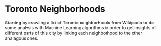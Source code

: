 # Toronto Neighborhoods
 Starting by crawling a list of Toronto neighborhoods from Wikipedia to do some analysis with Machine Learning algorithms in order to get insights of different parts of this city by linking each neighborhood to the other analagous ones.
